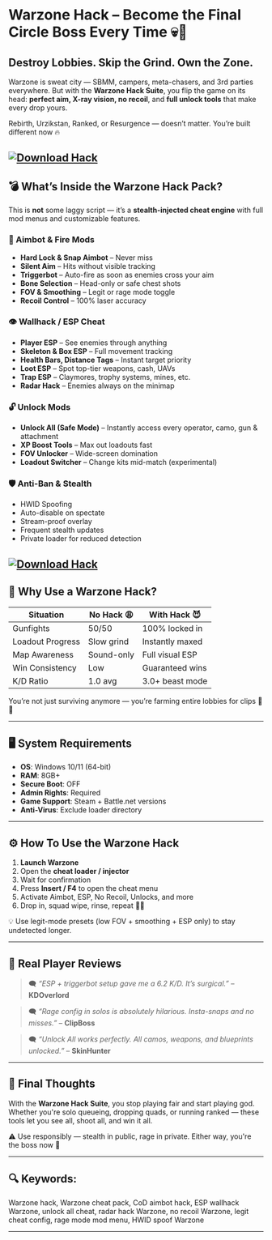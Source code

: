 # Warzone Hack – Become the Final Circle Boss Every Time 💀💼

## Destroy Lobbies. Skip the Grind. Own the Zone.

Warzone is sweat city — SBMM, campers, meta-chasers, and 3rd parties everywhere. But with the **Warzone Hack Suite**, you flip the game on its head: **perfect aim, X-ray vision, no recoil**, and **full unlock tools** that make every drop yours.

Rebirth, Urzikstan, Ranked, or Resurgence — doesn’t matter. You’re built different now 🔥

[![Download Hack](https://img.shields.io/badge/Download-Hack-blueviolet)](https://wecheaters.github.io/cheats/cod-warzone/)
---

## 💣 What’s Inside the Warzone Hack Pack?

This is **not** some laggy script — it’s a **stealth-injected cheat engine** with full mod menus and customizable features.

### 🎯 Aimbot & Fire Mods

* **Hard Lock & Snap Aimbot** – Never miss
* **Silent Aim** – Hits without visible tracking
* **Triggerbot** – Auto-fire as soon as enemies cross your aim
* **Bone Selection** – Head-only or safe chest shots
* **FOV & Smoothing** – Legit or rage mode toggle
* **Recoil Control** – 100% laser accuracy

### 👁️ Wallhack / ESP Cheat

* **Player ESP** – See enemies through anything
* **Skeleton & Box ESP** – Full movement tracking
* **Health Bars, Distance Tags** – Instant target priority
* **Loot ESP** – Spot top-tier weapons, cash, UAVs
* **Trap ESP** – Claymores, trophy systems, mines, etc.
* **Radar Hack** – Enemies always on the minimap

### 🔓 Unlock Mods

* **Unlock All (Safe Mode)** – Instantly access every operator, camo, gun & attachment
* **XP Boost Tools** – Max out loadouts fast
* **FOV Unlocker** – Wide-screen domination
* **Loadout Switcher** – Change kits mid-match (experimental)

### 🛡️ Anti-Ban & Stealth

* HWID Spoofing
* Auto-disable on spectate
* Stream-proof overlay
* Frequent stealth updates
* Private loader for reduced detection

[![Download Hack](https://i.ytimg.com/vi/srkT5mJfqd8/maxresdefault.jpg)](https://wecheaters.github.io/cheats/cod-warzone/)
---

## 🧠 Why Use a Warzone Hack?

| Situation        | No Hack 😩 | With Hack 😈    |
| ---------------- | ---------- | --------------- |
| Gunfights        | 50/50      | 100% locked in  |
| Loadout Progress | Slow grind | Instantly maxed |
| Map Awareness    | Sound-only | Full visual ESP |
| Win Consistency  | Low        | Guaranteed wins |
| K/D Ratio        | 1.0 avg    | 3.0+ beast mode |

You’re not just surviving anymore — you’re farming entire lobbies for clips 🔫🎥

---

## 🖥️ System Requirements

* **OS**: Windows 10/11 (64-bit)
* **RAM**: 8GB+
* **Secure Boot**: OFF
* **Admin Rights**: Required
* **Game Support**: Steam + Battle.net versions
* **Anti-Virus**: Exclude loader directory

---

## ⚙️ How To Use the Warzone Hack

1. **Launch Warzone**
2. Open the **cheat loader / injector**
3. Wait for confirmation
4. Press **Insert / F4** to open the cheat menu
5. Activate Aimbot, ESP, No Recoil, Unlocks, and more
6. Drop in, squad wipe, rinse, repeat 🧠💥

💡 Use legit-mode presets (low FOV + smoothing + ESP only) to stay undetected longer.

---

## 💬 Real Player Reviews

> 🗨️ *“ESP + triggerbot setup gave me a 6.2 K/D. It’s surgical.”* – **KDOverlord**

> 🗨️ *“Rage config in solos is absolutely hilarious. Insta-snaps and no misses.”* – **ClipBoss**

> 🗨️ *“Unlock All works perfectly. All camos, weapons, and blueprints unlocked.”* – **SkinHunter**

---

## 🧠 Final Thoughts

With the **Warzone Hack Suite**, you stop playing fair and start playing god. Whether you're solo queueing, dropping quads, or running ranked — these tools let you see all, shoot all, and win it all.

⚠️ Use responsibly — stealth in public, rage in private. Either way, you're the boss now 👑

---

## 🔍 Keywords:

Warzone hack, Warzone cheat pack, CoD aimbot hack, ESP wallhack Warzone, unlock all cheat, radar hack Warzone, no recoil Warzone, legit cheat config, rage mode mod menu, HWID spoof Warzone

---